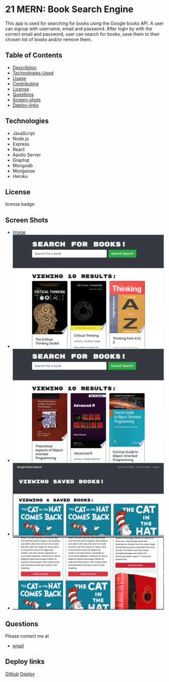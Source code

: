 # 21 MERN: Book Search Engine

This app is used for searching for books using the Google books API. A user can signup with username, email and password. After login by with the correct email and password, user can search for books, save them to their chosen list of books and/or remove them.

## Table of Contents

- [Describtion](#description)
- [Technologies-Used](#technologiesused)
- [Usage](#usage)
- [Contributing](#contributing)
- [License](#license)
- [Questions](#questions)
- [Screen-shots](#screenshots)
- [Deploy-links](#depoy-links)

## Technologies

- JavaScript
- Node.js
- Express
- React
- Apollo Server
- Graphql
- Mongodb
- Mongoose
- Heroku

## License

license badge

## Screen Shots

- [Image](./Assets/book-search-1.png)
- ![Image](./Assets/book-search-2.png)
- ![Image](./Assets/book-search-3.png)
- ![Image](./Assets/logged-in.png)
- ![Image](./Assets/saved-books.png)

## Questions

Please contact me at 
- [email](mesky@gmail.com)


## Deploy links

[Github](https://github.com/meskyA/mern-book-search-engine)
[Deploy](https://mern-book-search-app-challenge.herokuapp.com/)


